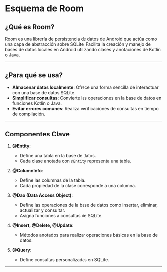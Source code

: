 # Esquema de Room

## ¿Qué es Room?
Room es una librería de persistencia de datos de Android que actúa como una capa de abstracción sobre SQLite. Facilita la creación y manejo de bases de datos locales en Android utilizando clases y anotaciones de Kotlin o Java.

---

## ¿Para qué se usa?
- **Almacenar datos localmente**: Ofrece una forma sencilla de interactuar con una base de datos SQLite.
- **Simplificar consultas**: Convierte las operaciones en la base de datos en funciones Kotlin o Java.
- **Evitar errores comunes**: Realiza verificaciones de consultas en tiempo de compilación.

---

## Componentes Clave

1. **@Entity**:
   - Define una tabla en la base de datos.
   - Cada clase anotada con `@Entity` representa una tabla.

2. **@ColumnInfo**:
   - Define las columnas de la tabla.
   - Cada propiedad de la clase corresponde a una columna.

3. **@Dao (Data Access Object)**:
   - Define las operaciones de la base de datos como insertar, eliminar, actualizar y consultar.
   - Asigna funciones a consultas de SQLite.

4. **@Insert, @Delete, @Update**:
   - Métodos anotados para realizar operaciones básicas en la base de datos.

5. **@Query**:
   - Define consultas personalizadas en SQLite.

---

